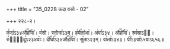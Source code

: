 +++
title = "35_0228 कदा वसो - 02"

+++
२२८-२।

क꣣दा꣢ऽ३४औ꣣꣯हो꣤꣯वा꣥। व꣡सो। स्तोत्रा꣢ऽ३म्। ह꣢र्य꣣ता꣤आ꣥। अ꣡वा꣢ऽ३४। औ꣣꣯हो꣤꣯वा꣥। श्म꣡शाऽ२᳐। रु꣣धा꣢᳐दू꣣ऽ२३४वाः꣥। दी꣣꣯र्घा꣢ऽ३४औ꣣꣯हो꣤꣯वा꣥। सु꣡ताऽ२३म्। वा꣯ता꣢ऽ३४३। पी꣢ऽ३या꣤ऽ५याऽ६५६॥